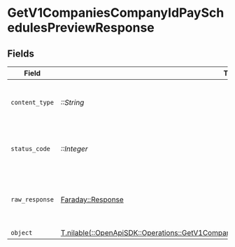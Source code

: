# GetV1CompaniesCompanyIdPaySchedulesPreviewResponse


## Fields

| Field                                                                                                                                                                            | Type                                                                                                                                                                             | Required                                                                                                                                                                         | Description                                                                                                                                                                      |
| -------------------------------------------------------------------------------------------------------------------------------------------------------------------------------- | -------------------------------------------------------------------------------------------------------------------------------------------------------------------------------- | -------------------------------------------------------------------------------------------------------------------------------------------------------------------------------- | -------------------------------------------------------------------------------------------------------------------------------------------------------------------------------- |
| `content_type`                                                                                                                                                                   | *::String*                                                                                                                                                                       | :heavy_check_mark:                                                                                                                                                               | HTTP response content type for this operation                                                                                                                                    |
| `status_code`                                                                                                                                                                    | *::Integer*                                                                                                                                                                      | :heavy_check_mark:                                                                                                                                                               | HTTP response status code for this operation                                                                                                                                     |
| `raw_response`                                                                                                                                                                   | [Faraday::Response](https://www.rubydoc.info/gems/faraday/Faraday/Response)                                                                                                      | :heavy_check_mark:                                                                                                                                                               | Raw HTTP response; suitable for custom response parsing                                                                                                                          |
| `object`                                                                                                                                                                         | [T.nilable(::OpenApiSDK::Operations::GetV1CompaniesCompanyIdPaySchedulesPreviewResponseBody)](../../models/operations/getv1companiescompanyidpayschedulespreviewresponsebody.md) | :heavy_minus_sign:                                                                                                                                                               | OK                                                                                                                                                                               |